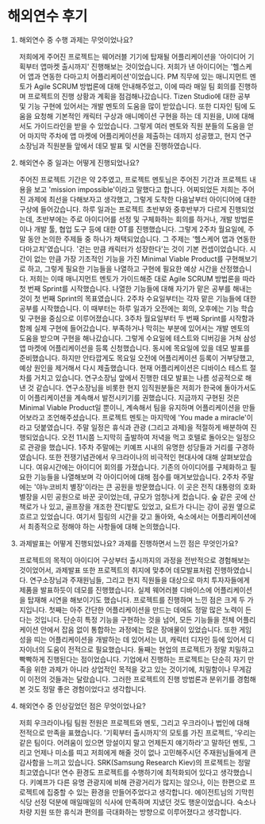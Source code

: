 # 해외연수 후기

1. 해외연수 중 수행 과제는 무엇이었나요?

    저희에게 주어진 프로젝트는 웨어러블 기기에 탑재될 어플리케이션을 '아이디어 기획부터 앱마켓 출시까지' 진행해보는 것이었습니다. 저희가 낸 아이디어는 '헬스케어 앱과 연동한 다마고치 어플리케이션'이었습니다. PM 직무에 있는 매니지먼트 멘토가 Agile SCRUM 방법론에 대해 안내해주었고, 이에 따라 매일 팀 회의를 진행하며 프로젝트의 진행 상황과 계획을 점검해나갔습니다. Tizen Studio에 대한 공부 및 기능 구현에 있어서는 개발 멘토의 도움을 많이 받았습니다. 또한 디자인 팀에 도움을 요청해 기본적인 캐릭터 구상과 애니메이션 구현을 하는 데 지원을, UI에 대해서도 가이드라인을 받을 수 있었습니다. 그렇게 여러 멘토와 직원 분들의 도움을 얻어 마지막 주차에 앱 마켓에 어플리케이션을 제출하는 데까지 성공했고, 현지 연구소장님과 직원분들 앞에서 데모 발표 및 시연을 진행하였습니다.

    

2. 해외연수 중 일과는 어떻게 진행되었나요?

    주어진 프로젝트 기간은 약 2주였고, 프로젝트 멘토님은 주어진 기간과 프로젝트 내용을 보고 'mission impossible'이라고 말했다고 합니다. 어찌되었든 저희는 주어진 과제에 최선을 다해보자고 생각했고, 그렇게 도착한 다음날부터 아이디어에 대한 구상에 들어갔습니다. 하루 일과는 프로젝트 초반부와 중후반부가 다르게 진행되었는데, 초반부에는 주로 아이디어를 선정 및 구체화하는 회의를 하거나, 개발 방법론이나 개발 툴, 협업 도구 등에 대한 OT를 진행했습니다.
    그렇게 2주차 월요일에, 주말 동안 논의한 주제들 중 하나가 채택되었습니다. 그 주제는 '헬스케어 앱과 연동한 다마고치'였습니다. '걷는 만큼 캐릭터가 성장한다'는 것이 기본 컨셉이었습니다. 시간이 없는 만큼 가장 기초적인 기능을 가진 Minimal Viable Product를 구현해보기로 하고, 그렇게 필요한 기능들을 나열하고 구현에 필요한 예상 시간을 산정했습니다. 저희는 이때 매니지먼트 멘토가 가이드해준 대로 Agile SCRUM 방법론을 따라 첫 번째 Sprint를 시작했습니다. 나열한 기능들에 대해 자기가 맡은 공부를 해내는 것이 첫 번째 Sprint의 목표였습니다. 2주차 수요일부터는 각자 맡은 기능들에 대한 공부를 시작했습니다. 이 때부터는 하루 일과가 오전에는 회의, 오후에는 기능 학습 및 구현을 중심으로 이루어졌습니다.
    3주차 월요일부터 두 번째 Sprint를 시작함과 함께 실제 구현에 들어갔습니다. 부족하거나 막히는 부분에 있어서는 개발 멘토의 도움을 받으며 구현을 해나갔습니다. 그렇게 수요일에 테스트와 디버깅을 거쳐 삼성 앱 마켓에 어플리케이션을 등록 신청했습니다. 동시에 목요일에 있을 데모 발표를 준비했습니다. 하지만 안타깝게도 목요일 오전에 어플리케이션 등록이 거부당했고, 예상 원인을 제거해서 다시 제출했습니다. 현재 어플리케이션은 디바이스 테스트 절차를 거치고 있습니다. 연구소장님 앞에서 진행한 데모 발표는 나름 성공적으로 해낸 것 같습니다. 연구소장님을 비롯한 현지 임직원분들은 저희가 한국에 돌아가서도 이 어플리케이션을 계속해서 발전시키기를 권했습니다. 지금까지 구현된 것은 Minimal Viable Product일 뿐이니, 계속해서 팀을 유지하며 어플리케이션을 만들어보라고 조언해주셨습니다. 프로젝트 멘토는 마지막에 'You made a miracle'이라고 덧붙였습니다.
    주말 일정은 휴식과 관광 (그리고 과제)을 적절하게 배분하여 진행되었습니다. 오전 11시쯤 느지막히 출발하여 저녁을 먹고 호텔로 돌아오는 일정으로 관광을 했습니다. 1주차 주말에는 키예프 시내의 유명한 성당들과 거리를 구경하였습니다. 또한 전쟁기념관에서 우크라이나의 비극적인 현대사에 대해 살펴보았습니다. 여유시간에는 아이디어 회의를 가졌습니다. 기존의 아이디어를 구체화하고 필요한 기능들을 나열해보며 각 아이디어에 대해 점수를 매겨보았습니다.
    2주차 주말에는 '야누코비치 별장'이라는 큰 공원을 방문했습니다. 이 곳은 전직 대통령의 호화 별장을 시민 공원으로 바꾼 곳이었는데, 규모가 엄청나게 컸습니다. 숲 같은 곳에 산책로가 나 있고, 골프장을 개조한 잔디밭도 있었고, 요트가 다니는 강이 공원 옆으로 흐르고 있었습니다. 여기서 힐링의 시간을 갖고 돌아와, 숙소에서는 어플리케이션에서 최종적으로 정해야 하는 사항들에 대해 논의했습니다.

   

3. 과제발표는 어떻게 진행되었나요? 과제를 진행하면서 느낀 점은 무엇인가요?

    프로젝트의 목적이 아이디어 구상부터 출시까지의 과정을 전반적으로 경험해보는 것이었어서, 과제발표 또한 프로젝트의 취지에 맞추어 데모발표처럼 진행하였습니다. 연구소장님과 주재원님들, 그리고 현지 직원들을 대상으로 마치 투자자들에게 제품을 발표하듯이 데모를 진행했습니다. 실제 웨어러블 디바이스에 어플리케이션을 탑재해 시연을 해보이기도 했습니다.
    프로젝트를 진행하며 느낀 점은 크게 두 가지입니다. 첫째는 아주 간단한 어플리케이션을 만드는 데에도 정말 많은 노력이 든다는 것입니다. 단순히 특정 기능을 구현하는 것을 넘어, 모든 기능들을 전체 어플리케이션 안에서 잡음 없이 통합하는 과정에는 많은 장애물이 있었습니다. 또한 게임성을 띠는 어플리케이션을 개발하는 데 있어서는 UI, 캐릭터 디자인 등에 있어서 디자이너의 도움이 전적으로 필요했습니다.
    둘째는 현업의 프로젝트가 정말 치밀하고 빡빡하게 진행된다는 점이었습니다. 기업에서 진행하는 프로젝트는 단순히 자기 만족을 위한 과제가 아니라 상업적인 목적을 갖고 있는 것이기에, 치밀함이나 무게감이 이전의 것들과는 달랐습니다. 그러한 프로젝트의 진행 방법론과 분위기를 경험해본 것도 정말 좋은 경험이었다고 생각합니다.

   

4. 해외연수 중 인상깊었던 점은 무엇이었나요?

    저희 우크라이나팀 팀원 전원은 프로젝트와 멘토, 그리고 우크라이나 법인에 대해 전적으로 만족을 표했습니다. '기획부터 출시까지'의 모토를 가진 프로젝트, '우리는 같은 팀이다. 어려움이 있으면 망설이지 말고 언제든지 얘기하라'고 말하던 멘토, 그리고 언제나 미소를 띠고 저희에게 해줄 것이 없나 고민해주시던 주재원님들에게 큰 감사함을 느끼고 있습니다. SRK(Samsung Research Kiev)의 프로젝트는 정말 최고였습니다!
    연수 환경도 프로젝트를 수행하기에 최적화되어 있다고 생각했습니다. 키예프가 다른 유명 관광지에 비해 관광거리가 많지는 않으나, 이는 한편으로 프로젝트에 집중할 수 있는 환경을 만들어주었다고 생각합니다. 에이전트님의 기막힌 식당 선정 덕분에 매일매일의 식사에 만족하며 지냈던 것도 행운이었습니다. 숙소나 차량 지원 또한 휴식과 편의를 극대화하는 방향으로 이루어졌다고 생각합니다.

   